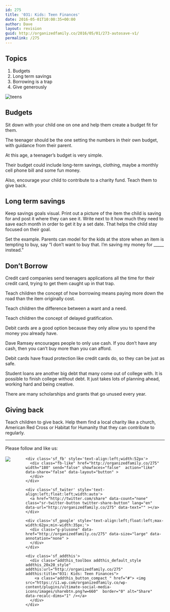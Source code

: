```yaml
---
id: 275
title: '031: Kids: Teen Finances'
date: 2016-05-01T10:00:35+00:00
author: Dave
layout: revision
guid: http://organizedfamily.co/2016/05/01/273-autosave-v1/
permalink: /275
---
```

## Topics

  1. Budgets
  2. Long term savings
  3. Borrowing is a trap
  4. Give generously

<img src="https://i0.wp.com/organizedfamily.co/wp-content/uploads/2016/05/teenagers.jpg?w=660" alt="teens" data-recalc-dims="1" /> 

## Budgets

Sit down with your child one on one and help them create a budget fit for them.

The teenager should be the one setting the numbers in their own budget, with guidance from their parent.

At this age, a teenager&#8217;s budget is very simple.

Their budget could include long-term savings, clothing, maybe a monthly cell phone bill and some fun money.

Also, encourage your child to contribute to a charity fund. Teach them to give back.

## Long term savings

Keep savings goals visual. Print out a picture of the item the child is saving for and post it where they can see it. Write next to it how much they need to save each month in order to get it by a set date. That helps the child stay focused on their goal.

Set the example. Parents can model for the kids at the store when an item is tempting to buy, say &#8220;I don&#8217;t want to buy that. I&#8217;m saving my money for \_____ instead.&#8221;

## Don&#8217;t Borrow

Credit card companies send teenagers applications all the time for their credit card, trying to get them caught up in that trap.

Teach children the concept of how borrowing means paying more down the road than the item originally cost.

Teach children the difference between a want and a need.

Teach children the concept of delayed gratification.

Debit cards are a good option because they only allow you to spend the money you already have.

Dave Ramsey encourages people to only use cash. If you don&#8217;t have any cash, then you can&#8217;t buy more than you can afford.

Debit cards have fraud protection like credit cards do, so they can be just as safe.

Student loans are another big debt that many come out of college with. It is possible to finish college without debt. It just takes lots of planning ahead, working hard and being creative.

There are many scholarships and grants that go unused every year.

## Giving back

Teach children to give back. Help them find a local charity like a church, American Red Cross or Habitat for Humanity that they can contribute to regularly.

* * *

<div class='sfsi_Sicons' style='width: 100%; display: inline-block; vertical-align: middle; text-align:left'>
  <div style='margin:0px 8px 0px 0px; line-height: 24px'>
    <span>Please follow and like us:</span>
  </div>
  
  <div class='sfsi_socialwpr'>
    <div class='sf_subscrbe' style='text-align:left;float:left;width:64px'>
      <a href="http://www.specificfeeds.com/widget/emailsubscribe/MTc5ODgx/OA==/" target="_blank"><img src="https://i2.wp.com/organizedfamily.co/wp-content/plugins/ultimate-social-media-icons/images/follow_subscribe.png?w=660" data-recalc-dims="1" /></a>
    </div>
    
    <div class='sf_fb' style='text-align:left;width:52px'>
      <div class="fb-like" href="http://organizedfamily.co/275" width="180" send="false" showfaces="false"  action="like" data-share="false" data-layout="button" >
      </div>
    </div>
    
    <div class='sf_twiter' style='text-align:left;float:left;width:auto'>
      <a href="http://twitter.com/share" data-count="none" class="sr-twitter-button twitter-share-button" lang="en" data-url="http://organizedfamily.co/275" data-text="" ></a>
    </div>
    
    <div class='sf_google' style='text-align:left;float:left;max-width:62px;min-width:35px;'>
      <div class="g-plusone" data-href="http://organizedfamily.co/275" data-size="large" data-annotation="none" >
      </div>
    </div>
    
    <div class='sf_addthis'>
      <div class="addthis_toolbox addthis_default_style addthis_20x20_style" addthis:url="http://organizedfamily.co/275" addthis:title="031: Kids: Teen Finances">
        <a class="addthis_button_compact " href="#"> <img src="https://i1.wp.com/organizedfamily.co/wp-content/plugins/ultimate-social-media-icons/images/sharebtn.png?w=660"  border="0" alt="Share" data-recalc-dims="1" /></a>
      </div>
    </div>
  </div>
</div>